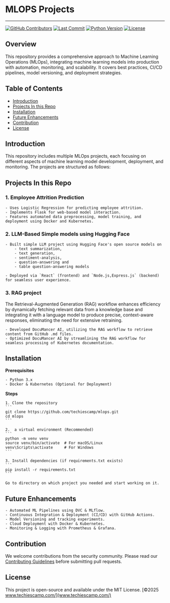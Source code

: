 # MLOPS Projects
------------------------------
[![GitHub Contributors](https://img.shields.io/github/contributors/techiescamp/mlops)](https://github.com/techiescamp/mlops)
[![Last Commit](https://img.shields.io/github/last-commit/techiescamp/mlops)](https://github.com/techiescamp/mlops/commits/main)
[![Python Version](https://img.shields.io/badge/python-3.x-blue)](https://www.python.org/downloads/)
[![License](https://img.shields.io/github/license/techiescamp/mlops)](https://github.com/techiescamp/mlops/blob/main/LICENSE)

## Overview

This repository provides a comprehensive approach to Machine Learning Operations (MLOps), integrating machine learning models into production with automation, monitoring, and scalability. It covers best practices, CI/CD pipelines, model versioning, and deployment strategies.


## Table of Contents
- [Introduction](#introduction)
- [Projects In this Repo](#projects)
- [Installation](#installation)
- [Future Enhancements](#future-enhancements)
- [Contribution](#contribution)
- [License](#license)

## Introduction

This repository includes multiple MLOps projects, each focusing on different aspects of machine learning model development, deployment, and monitoring. The projects are structured as follows:

## Projects In this Repo

### **1. Employee Attrition Prediction**
    - Uses Logistic Regression for predicting employee attrition.
    - Implements Flask for web-based model interaction.
    - Features automated data preprocessing, model training, and deployment using Docker and Kubernetes.

### **2. LLM-Based Simple models using Hugging Face**
    - Built simple LLM project using Hugging Face's open source models on
        - text summarization, 
        - text generation, 
        - sentiment-analysis, 
        - question-answering and 
        - table question-answering models

    - Deployed via `React` (frontend) and `Node.js,Express.js` (backend) for seamless user experience.

### **3. RAG project**
The Retrieval-Augmented Generation (RAG) workflow enhances efficiency by dynamically fetching relevant data from a knowledge base and integrating it with a language model to produce precise, context-aware responses, eliminating the need for extensive retraining.

    - Developed DocuMancer AI, utilizing the RAG workflow to retrieve content from GitHub .md files.
    - Optimized DocuMancer AI by streamlining the RAG workflow for seamless processing of Kubernetes documentation.


## Installation

**Prerequisites**

    - Python 3.x
    - Docker & Kubernetes (Optional for Deployment)

**Steps**

    1. Clone the repository
    ```
    git clone https://github.com/techiescamp/mlops.git
    cd mlops
    ```

    2.  a virtual environment (Recommended)
    ```
    python -m venv venv
    source venv/bin/activate  # For macOS/Linux
    venv\Scripts\activate     # For Windows
    ```

    3. Install dependencies (if requirements.txt exists)
    ```
    pip install -r requirements.txt
    ```

    Go to directory on which project you needed and start working on it.


## Future Enhancements
    - Automated ML Pipelines using DVC & MLflow.
    - Continuous Integration & Deployment (CI/CD) with GitHub Actions.
    - Model Versioning and tracking experiments.
    - Cloud Deployment with Docker & Kubernetes.
    - Monitoring & Logging with Prometheus & Grafana.


## Contribution
We welcome contributions from the security community. Please read our [Contributing Guidelines](contribution.md) before submitting pull requests.


## License

This project is open-source and available under the MIT License.
[&copy;2025 www.techiescamp.com/](www.techiescamp.com/)
